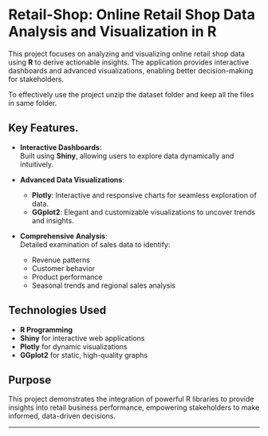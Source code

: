 # Retail-Shop: Online Retail Shop Data Analysis and Visualization in R

This project focuses on analyzing and visualizing online retail shop data using **R** to derive actionable insights. The application provides interactive dashboards and advanced visualizations, enabling better decision-making for stakeholders.

To effectively use the project unzip the dataset folder and keep all the files in same folder.

## Key Features.

- **Interactive Dashboards**:  
  Built using **Shiny**, allowing users to explore data dynamically and intuitively.
  
- **Advanced Data Visualizations**:  
  - **Plotly**: Interactive and responsive charts for seamless exploration of data.  
  - **GGplot2**: Elegant and customizable visualizations to uncover trends and insights.
  
- **Comprehensive Analysis**:  
  Detailed examination of sales data to identify:  
  - Revenue patterns  
  - Customer behavior  
  - Product performance  
  - Seasonal trends and regional sales analysis  

## Technologies Used
- **R Programming**
- **Shiny** for interactive web applications
- **Plotly** for dynamic visualizations
- **GGplot2** for static, high-quality graphs

## Purpose
This project demonstrates the integration of powerful R libraries to provide insights into retail business performance, empowering stakeholders to make informed, data-driven decisions.

---
